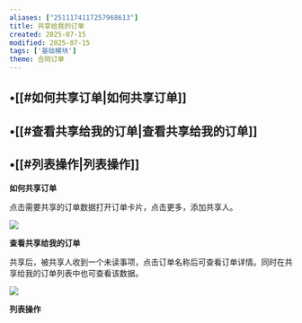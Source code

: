 ```yaml
---
aliases: ["2511174117257968613"]
title: 共享给我的订单
created: 2025-07-15
modified: 2025-07-15
tags: ['基础模块']
theme: 合同订单
---
```


## •[[#如何共享订单|如何共享订单]]

## •[[#查看共享给我的订单|查看共享给我的订单]]

## •[[#列表操作|列表操作]]

**如何共享订单**

点击需要共享的订单数据打开订单卡片，点击更多，添加共享人。

![](https://myhelpdoc.oss-cn-heyuan.aliyuncs.com/mdimages/000446a99e74fa5efa88a727a1163ef3.jpg)

**查看共享给我的订单**

共享后，被共享人收到一个未读事项，点击订单名称后可查看订单详情。同时在共享给我的订单列表中也可查看该数据。

![](https://myhelpdoc.oss-cn-heyuan.aliyuncs.com/mdimages/d79040add8cf56bc09715eab8824adcb.jpg)

**列表操作**

